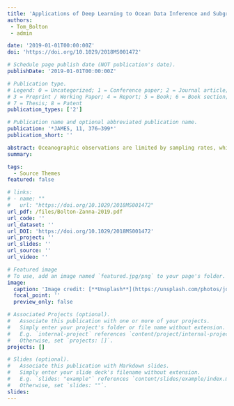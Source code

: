 ```yaml
---
title: 'Applications of Deep Learning to Ocean Data Inference and Subgrid Parameterization'
authors:
 - Tom_Bolton
 - admin

date: '2019-01-01T00:00:00Z'
doi: 'https://doi.org/10.1029/2018MS001472'

# Schedule page publish date (NOT publication's date).
publishDate: '2019-01-01T00:00:00Z'

# Publication type.
# Legend: 0 = Uncategorized; 1 = Conference paper; 2 = Journal article;
# 3 = Preprint / Working Paper; 4 = Report; 5 = Book; 6 = Book section;
# 7 = Thesis; 8 = Patent
publication_types: ['2']

# Publication name and optional abbreviated publication name.
publication: '*JAMES, 11, 376–399*'
publication_short: ''

abstract: Oceanographic observations are limited by sampling rates, while ocean models are limited by finite resolution and high viscosity and diffusion coefficients. Therefore, both data from observations and ocean models lack information at small and fast scales. Methods are needed to either extract information, extrapolate, or upscale existing oceanographic data sets, to account for or represent unresolved physical processes. Here we use machine learning to leverage observations and model data by predicting unresolved turbulent processes and subsurface flow fields. As a proof of concept, we train convolutional neural networks on degraded data from a high-resolution quasi-geostrophic ocean model. We demonstrate that convolutional neural networks successfully replicate the spatiotemporal variability of the subgrid eddy momentum forcing, are capable of generalizing to a range of dynamical behaviors, and can be forced to respect global momentum conservation. The training data of our convolutional neural networks can be subsampled to 10–20% of the original size without a significant decrease in accuracy. We also show that the subsurface flow field can be predicted using only information at the surface (e.g., using only satellite altimetry data). Our results indicate that data-driven approaches can be exploited to predict both subgrid and large-scale processes, while respecting physical principles, even when data are limited to a particular region or external forcing. Our in-depth study presents evidence for the successful design of ocean eddy parameterizations for implementation in coarse-resolution climate models.
summary: 

tags:
  - Source Themes
featured: false

# links:
# - name: ""
#   url: "https://doi.org/10.1029/2018MS001472"
url_pdf: /files/Bolton-Zanna-2019.pdf
url_code: ''
url_dataset: ''
url_DOI: 'https://doi.org/10.1029/2018MS001472'
url_project: ''
url_slides: ''
url_source: ''
url_video: ''

# Featured image
# To use, add an image named `featured.jpg/png` to your page's folder.
image:
  caption: 'Image credit: [**Unsplash**](https://unsplash.com/photos/jdD8gXaTZsc)'
  focal_point: ''
  preview_only: false

# Associated Projects (optional).
#   Associate this publication with one or more of your projects.
#   Simply enter your project's folder or file name without extension.
#   E.g. `internal-project` references `content/project/internal-project/index.md`.
#   Otherwise, set `projects: []`.
projects: []

# Slides (optional).
#   Associate this publication with Markdown slides.
#   Simply enter your slide deck's filename without extension.
#   E.g. `slides: "example"` references `content/slides/example/index.md`.
#   Otherwise, set `slides: ""`.
slides:
---
```


